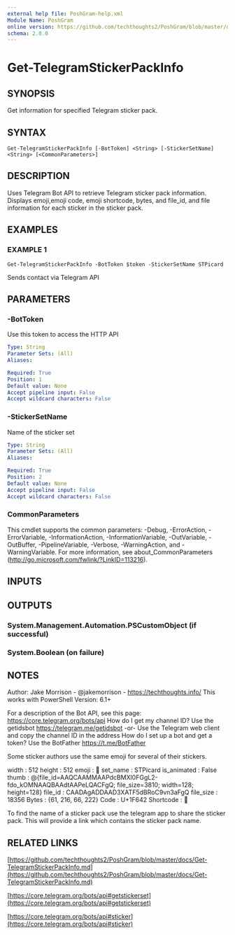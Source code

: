 ```yaml
---
external help file: PoshGram-help.xml
Module Name: PoshGram
online version: https://github.com/techthoughts2/PoshGram/blob/master/docs/Get-TelegramStickerPackInfo.md
schema: 2.0.0
---
```


# Get-TelegramStickerPackInfo

## SYNOPSIS
Get information for specified Telegram sticker pack.

## SYNTAX

```
Get-TelegramStickerPackInfo [-BotToken] <String> [-StickerSetName] <String> [<CommonParameters>]
```

## DESCRIPTION
Uses Telegram Bot API to retrieve Telegram sticker pack information.
Displays emoji,emoji code, emoji shortcode, bytes, and file_id, and file information for each sticker in the sticker pack.

## EXAMPLES

### EXAMPLE 1
```
Get-TelegramStickerPackInfo -BotToken $token -StickerSetName STPicard
```

Sends contact via Telegram API

## PARAMETERS

### -BotToken
Use this token to access the HTTP API

```yaml
Type: String
Parameter Sets: (All)
Aliases:

Required: True
Position: 1
Default value: None
Accept pipeline input: False
Accept wildcard characters: False
```

### -StickerSetName
Name of the sticker set

```yaml
Type: String
Parameter Sets: (All)
Aliases:

Required: True
Position: 2
Default value: None
Accept pipeline input: False
Accept wildcard characters: False
```

### CommonParameters
This cmdlet supports the common parameters: -Debug, -ErrorAction, -ErrorVariable, -InformationAction, -InformationVariable, -OutVariable, -OutBuffer, -PipelineVariable, -Verbose, -WarningAction, and -WarningVariable.
For more information, see about_CommonParameters (http://go.microsoft.com/fwlink/?LinkID=113216).

## INPUTS

## OUTPUTS

### System.Management.Automation.PSCustomObject (if successful)
### System.Boolean (on failure)
## NOTES
Author: Jake Morrison - @jakemorrison - https://techthoughts.info/
This works with PowerShell Version: 6.1+

For a description of the Bot API, see this page: https://core.telegram.org/bots/api
How do I get my channel ID?
Use the getidsbot https://telegram.me/getidsbot  -or-  Use the Telegram web client and copy the channel ID in the address
How do I set up a bot and get a token?
Use the BotFather https://t.me/BotFather

Some sticker authors use the same emoji for several of their stickers.

width       : 512
height      : 512
emoji       : 🙂
set_name    : STPicard
is_animated : False
thumb       : @{file_id=AAQCAAMMAAPdcBMXl0FGgL2-fdo_kOMNAAQBAAdtAAPeLQACFgQ; file_size=3810; width=128; height=128}
file_id     : CAADAgADDAAD3XATF5dBRoC9vn3aFgQ
file_size   : 18356
Bytes       : {61, 216, 66, 222}
Code        : U+1F642
Shortcode   : :slightly_smiling_face:

To find the name of a sticker pack use the telegram app to share the sticker pack.
This will provide a link which contains the sticker pack name.

## RELATED LINKS

[https://github.com/techthoughts2/PoshGram/blob/master/docs/Get-TelegramStickerPackInfo.md](https://github.com/techthoughts2/PoshGram/blob/master/docs/Get-TelegramStickerPackInfo.md)

[https://core.telegram.org/bots/api#getstickerset](https://core.telegram.org/bots/api#getstickerset)

[https://core.telegram.org/bots/api#sticker](https://core.telegram.org/bots/api#sticker)

